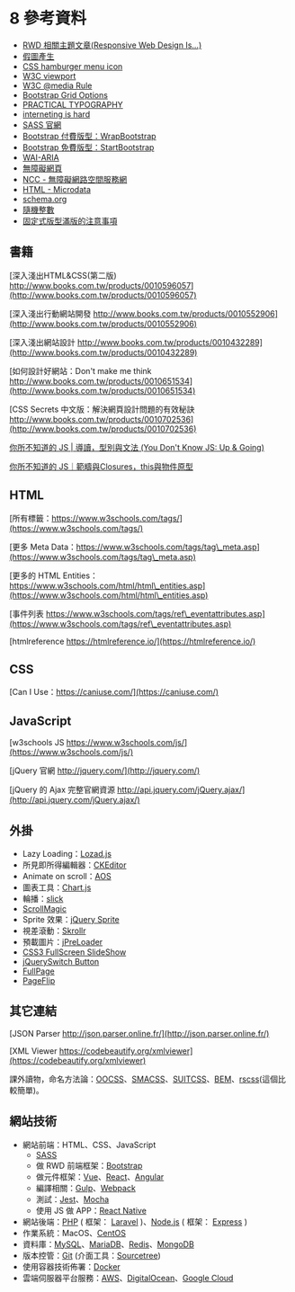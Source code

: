 # 8 參考資料

* [RWD 相關主題文章(Responsive Web Design Is…)](https://responsivedesign.is)
* [假圖產生](https://picsum.photos/)
* [CSS hamburger menu icon](https://jonsuh.com/hamburgers/)
* [W3C viewport](https://www.w3schools.com/css/css\_rwd\_viewport.asp)
* [W3C @media Rule](https://www.w3schools.com/cssref/css3\_pr\_mediaquery.asp)
* [Bootstrap Grid Options](https://getbootstrap.com/docs/4.3/layout/grid/#grid-options)
* [PRACTICAL TYPOGRAPHY](https://practicaltypography.com/)
* [interneting is hard](https://internetingishard.com/)
* [SASS 官網](https://sass-lang.com/)
* [Bootstrap 付費版型：WrapBootstrap](https://wrapbootstrap.com/)
* [Bootstrap 免費版型：StartBootstrap](https://startbootstrap.com/)
* [WAI-ARIA](https://www.w3.org/WAI/standards-guidelines/aria/)
* [無障礙網頁](https://developer.mozilla.org/zh-TW/docs/Learn/Accessibility)
* [NCC - 無障礙網路空間服務網](https://accessibility.ncc.gov.tw/)
* [HTML - Microdata](https://www.w3.org/TR/microdata/)
* [schema.org](https://schema.org/)
* [隨機整數](https://www.mathgoodies.com/calculators/random\_no\_custom)
* [固定式版型滿版的注意事項](https://codepen.io/carlos411/pen/RwjpxMR)

## 書籍

[深入淺出HTML\&CSS(第二版) http://www.books.com.tw/products/0010596057](http://www.books.com.tw/products/0010596057)

[深入淺出行動網站開發 http://www.books.com.tw/products/0010552906](http://www.books.com.tw/products/0010552906)

[深入淺出網站設計 http://www.books.com.tw/products/0010432289](http://www.books.com.tw/products/0010432289)

[如何設計好網站：Don't make me think http://www.books.com.tw/products/0010651534](http://www.books.com.tw/products/0010651534)

[CSS Secrets 中文版：解決網頁設計問題的有效秘訣 http://www.books.com.tw/products/0010702536](http://www.books.com.tw/products/0010702536)

[你所不知道的 JS | 導讀，型別與文法 (You Don't Know JS: Up & Going)](https://www.tenlong.com.tw/products/9789863479666)

[你所不知道的 JS｜範疇與Closures，this與物件原型](https://www.tenlong.com.tw/products/9789864760497)

## HTML

[所有標籤：https://www.w3schools.com/tags/](https://www.w3schools.com/tags/)

[更多 Meta Data：https://www.w3schools.com/tags/tag\_meta.asp](https://www.w3schools.com/tags/tag\_meta.asp)

[更多的 HTML Entities：https://www.w3schools.com/html/html\_entities.asp](https://www.w3schools.com/html/html\_entities.asp)

[事件列表 https://www.w3schools.com/tags/ref\_eventattributes.asp](https://www.w3schools.com/tags/ref\_eventattributes.asp)

[htmlreference https://htmlreference.io/](https://htmlreference.io/)

## CSS

[Can I Use：https://caniuse.com/](https://caniuse.com/)

## JavaScript

[w3schools JS https://www.w3schools.com/js/](https://www.w3schools.com/js/)

[jQuery 官網 http://jquery.com/](http://jquery.com/)

[jQuery 的 Ajax 完整官網資源 http://api.jquery.com/jQuery.ajax/](http://api.jquery.com/jQuery.ajax/)

## 外掛

* Lazy Loading：[Lozad.js](https://apoorv.pro/lozad.js/demo/)
* 所見即所得編輯器：[CKEditor](https://ckeditor.com/)
* Animate on scroll：[AOS](https://michalsnik.github.io/aos/)
* 圖表工具：[Chart.js](https://www.chartjs.org/)
* 輪播：[slick](https://kenwheeler.github.io/slick/)
* [ScrollMagic](https://scrollmagic.io/)
* Sprite 效果：[jQuery Sprite](https://blaiprat.github.io/jquery.animateSprite/)
* 視差滾動：[Skrollr](http://prinzhorn.github.io/skrollr/)
* 預載圖片：[jPreLoader](https://www.inwebson.com/jquery/jpreloader-a-preloading-screen-to-preload-images/)
* [CSS3 FullScreen SlideShow](https://tympanus.net/Tutorials/CSS3FullscreenSlideshow/index2.html)
* [jQuerySwitch Button](http://naeka.github.io/jquery-switchbutton/)
* [FullPage](https://alvarotrigo.com/fullPage/#page1)
* [PageFlip](https://alvarotrigo.com/pagePiling/#page1)

## 其它連結

[JSON Parser http://json.parser.online.fr/](http://json.parser.online.fr/)

[XML Viewer https://codebeautify.org/xmlviewer](https://codebeautify.org/xmlviewer)

課外讀物，命名方法論：[OOCSS](http://oocss.org/)、[SMACSS](http://smacss.com/)、[SUITCSS](http://suitcss.github.io/)、[BEM](http://getbem.com/)、[rscss](https://rscss.io/index.html)(這個比較簡單)。

## 網站技術

* 網站前端：HTML、CSS、JavaScript
  * ​[SASS](https://sass-lang.com/)
  * 做 RWD 前端框架：[Bootstrap](https://getbootstrap.com/)
  * 做元件框架：[Vue](https://vuejs.org/)、[React](https://reactjs.org/)、[Angular](https://angularjs.org/)
  * 編譯相關：[Gulp](https://gulpjs.com/)、[Webpack](https://webpack.js.org/)
  * 測試：[Jest](https://jestjs.io/)、[Mocha](https://mochajs.org/)
  * 使用 JS 做 APP：[React Native](https://reactnative.dev/)
* 網站後端：[PHP](https://www.php.net/) ( 框架： [Laravel](https://laravel.com/) )、[Node.js](https://nodejs.org/en/) ( 框架： [Express](https://expressjs.com/) )
* 作業系統：MacOS、[CentOS](https://centos.org/)
* 資料庫：[MySQL](https://www.mysql.com/)、[MariaDB](https://mariadb.org/)、[Redis](https://redis.io/)、[MongoDB](https://www.mongodb.com/)
* 版本控管：[Git](https://git-scm.com/) (介面工具：[Sourcetree](https://www.sourcetreeapp.com/))
* 使用容器技術佈署：[Docker](https://www.docker.com/)
* 雲端伺服器平台服務：[AWS](https://aws.amazon.com/tw/)、[DigitalOcean](https://m.do.co/c/094511cac7d9)、[Google Cloud](https://cloud.google.com/)

